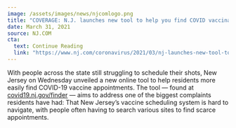```yaml
---
image: /assets/images/news/njcomlogo.png
title: "COVERAGE: N.J. launches new tool to help you find COVID vaccination appointments"
date: March 31, 2021
source: NJ.COM
cta:
  text: Continue Reading
  link: "https://www.nj.com/coronavirus/2021/03/nj-launches-new-tool-to-help-you-find-covid-vaccination-appointments.html"
---
```


With people across the state still struggling to schedule their shots, New Jersey on Wednesday unveiled a new online tool to help residents more easily find COVID-19 vaccine appointments. The tool — found at [covid19.nj.gov/finder](https://covid19.nj.gov/pages/finder) — aims to address one of the biggest complaints residents have had: That New Jersey’s vaccine scheduling system is hard to navigate, with people often having to search various sites to find scarce appointments.
